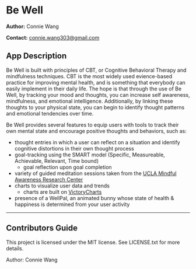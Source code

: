 # Be Well
**Author:** Connie Wang

**Contact:** connie.wang303@gmail.com

## App Description
Be Well is built with principles of CBT, or Cognitive Behavioral Therapy and mindfulness techniques. CBT is the most widely used evience-based practice for improving mental health, and is something that everybody can easily implement in their daily life. The hope is that through the use of Be Well, by tracking your mood and thoughts, you can increase self awareness, mindfulness, and emotional intelligence. Additionally, by linking these thoughts to your physical state, you can begin to identify thought patterns and emotional tendencies over time. 

Be Well provides several features to equip users with tools to track their own mental state and encourage positive thoughts and behaviors, such as:
* thought entries in which a user can reflect on a situation and identify cognitive distortions in their own thought process
* goal-tracking using the SMART model (Specific, Measureable, Achievable, Relevant, Time bound)
    * goal reflection upon goal completion
* variety of guided meditation sessions taken from the [UCLA Mindful Awareness Research Center](http://marc.ucla.edu/default.cfm)
* charts to visualize user data and trends
    * charts are built on [VictoryCharts](https://formidable.com/open-source/victory/)
* presence of a WellPal, an animated bunny whose state of health & happiness is determined from your user activity

***
## Contributors Guide
This project is licensed under the MIT license. See LICENSE.txt for more details.

Author: Connie Wang
